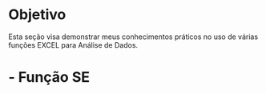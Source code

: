 # Objetivo

Esta seção visa demonstrar meus conhecimentos práticos no uso de várias funções EXCEL para Análise de Dados.

# - Função SE
